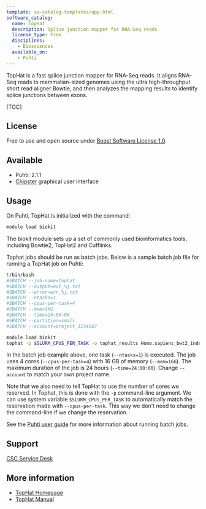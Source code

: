 ```yaml
---
template: sw-catalog-templates/app.html
software_catalog:
  name: TopHat
  description: Splice junction mapper for RNA-Seq reads
  license_type: Free
  disciplines:
    - Biosciences
  available_on:
    - Puhti
---
```


TopHat is a fast splice junction mapper for RNA-Seq reads. It aligns RNA-Seq reads to mammalian-sized genomes using the ultra high-throughput short read aligner Bowtie, and then analyzes the mapping results to identify splice junctions between exons.

[TOC]

## License

Free to use and open source under [Boost Software License 1.0](https://github.com/DaehwanKimLab/tophat/blob/master/LICENSE).

## Available

-   Puhti: 2.1.1
-   [Chipster](https://chipster.csc.fi) graphical user interface

## Usage

On Puhti, TopHat is initialized with the command:

```bash
module load biokit
```

The biokit module sets up a set of commonly used bioinformatics tools, including Bowtie2, TopHat2 and Cufflinks.

Tophat jobs should be run as batch jobs. Below is a sample batch job file for running a TopHat job on Puhti:

```bash
!/bin/bash
#SBATCH --job-name=tophat
#SBATCH --output=out_%j.txt
#SBATCH --error=err_%j.txt
#SBATCH --ntasks=1
#SBATCH --cpus-per-task=4
#SBATCH --mem=16G
#SBATCH --time=24:00:00
#SBATCH --partition=small
#SBATCH --account=project_1234567

module load biokit
tophat -p $SLURM_CPUS_PER_TASK -o tophat_results Homo.sapiens_bwt2_index reads1.fq reads2.fq 
```

In the batch job example above, one task (`--ntasks=1`) is executed. The job uses 4 cores (`--cpus-per-task=4`) with 16 GB of memory (`--mem=16G`). The maximum duration of the job is 24 hours (`--time=24:00:00`). Change `--account` to match your own project name.

Note that we also need to tell TopHat to use the number of cores we reserved. In Tophat, this is done with the `-p` command-line argument. We can use system variable `$SLURM_CPUS_PER_TASK` to automatically match the reservation made with `--cpus-per-task`. This way we don't need to change the command-line if we change the reservation.

See the [Puhti user guide](../computing/running/getting-started.md) for more information about running batch jobs.

## Support

[CSC Service Desk](../support/contact.md)

## More information

* [TopHat Homepage](http://ccb.jhu.edu/software/tophat/index.shtml)
* [TopHat Manual](http://ccb.jhu.edu/software/tophat/manual.shtml)
